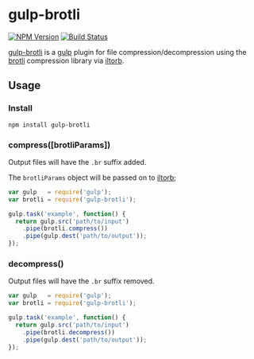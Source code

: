 # gulp-brotli

[![NPM Version][npm-badge]][npm-url] [![Build Status][travis-badge]][travis-url]

[gulp-brotli](https://www.npmjs.com/package/gulp-brotli) is a [gulp](https://github.com/gulpjs/gulp) plugin for file compression/decompression using the [brotli](https://github.com/google/brotli) compression library via [iltorb](https://github.com/MayhemYDG/iltorb).

## Usage

### Install

```
npm install gulp-brotli
```

### compress([brotliParams])

Output files will have the `.br` suffix added.

The `brotliParams` object will be passed on to [iltorb](https://github.com/MayhemYDG/iltorb#brotliparams);

```javascript
var gulp   = require('gulp');
var brotli = require('gulp-brotli');

gulp.task('example', function() {
  return gulp.src('path/to/input')
    .pipe(brotli.compress())
    .pipe(gulp.dest('path/to/output'));
});
```

### decompress()

Output files will have the `.br` suffix removed.

```javascript
var gulp   = require('gulp');
var brotli = require('gulp-brotli');

gulp.task('example', function() {
  return gulp.src('path/to/input')
    .pipe(brotli.decompress())
    .pipe(gulp.dest('path/to/output'));
});
```

[npm-badge]: https://img.shields.io/npm/v/gulp-brotli.svg
[npm-url]: https://www.npmjs.com/package/gulp-brotli
[travis-badge]: https://img.shields.io/travis/MayhemYDG/gulp-brotli.svg
[travis-url]: https://travis-ci.org/MayhemYDG/gulp-brotli
